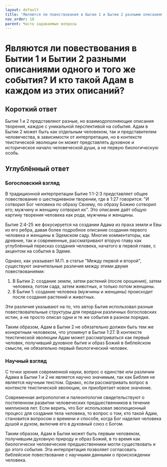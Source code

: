 ```yaml
---
layout: default
title: "Являются ли повествования в Бытии 1 и Бытии 2 разными описаниями одного и того же события? И кто такой Адам в каждом из этих описаний?"
nav_order: 10
parent: Часто задаваемые вопросы
---
```


# Являются ли повествования в Бытии 1 и Бытии 2 разными описаниями одного и того же события? И кто такой Адам в каждом из этих описаний?

## Короткий ответ

Бытие 1 и 2 представляют разные, но взаимодополняющие описания творения, каждое с уникальной перспективой на события. Адам в Бытии 2 может быть как отдельным человеком, так и представителем человечества, в зависимости от интерпретации, но в контексте теистической эволюции он может представлять духовное и историческое начало человеческой души, а не первую биологическую особь.

## Углублённый ответ

### Богословский взгляд

В традиционной интерпретации Бытие 1:1-2:3 представляет общее повествование о шестидневном творении, где в 1:27 говорится: "И сотворил Бог человека по образу Своему, по образу Божию сотворил его; мужчину и женщину сотворил их". Это описание даёт общую картину творения человека как рода, мужчины и женщины.

Бытие 2:4-25 же фокусируется на создании Адама из праха земли и Евы из его ребра, давая более подробное описание создания первого человека и женщины в Эдемском саду. Многие комментаторы, как древние, так и современные, рассматривают вторую главу как углублённый пересказ создания человека, начатого в первой главе, с акцентом на события в Эдеме.

Однако, как указывает М.П. в статье "Между первой и второй", существуют значительные различия между этими двумя повествованиями:

1. В Бытии 2: создание земли, затем растений (после орошения), затем человека, потом сада, затем животных, и только потом женщины.
2. В Бытии 1: создание человека (мужчины и женщины) происходит после создания растений и животных.

Эти различия указывают на то, что автор Бытия использовал разные повествовательные структуры для передачи различных богословских истин, а не просто описал одни и те же события в разном порядке.

Таким образом, Адам в Бытии 2 не обязательно должен быть тем же конкретным человеком, что упомянут в Бытии 1:27. В контексте теистической эволюции Адам может рассматриваться как первый человек, получивший духовное бытие и образ Божий в библейском смысле, не обязательно первый биологический человек.

### Научный взгляд

С точки зрения современной науки, вопрос о единстве или различии Адама в Бытии 1 и 2 не является научно значимым, так как Библия не является научным текстом. Однако, если рассматривать вопрос в контексте теистической эволюции, он приобретает новое значение.

Современная антропология и палеонтология свидетельствуют о постепенном развитии человеческих предшественников в течение миллионов лет. Если верить, что Бог использовал эволюционный процесс для создания тела человека, то вопрос о том, кто такой Адам, становится вопросом о времени и способе, когда Бог наделил человека душой и духом, включив его в духовный союз с Богом.

Таким образом, Адам в Бытии может быть первым человеком, получившим духовную природу и образ Божий, в то время как биологически человеческие предшественники могли существовать и до этого события. Эта интерпретация позволяет согласовать библейское повествование с научными данными о происхождении человека.

</content>